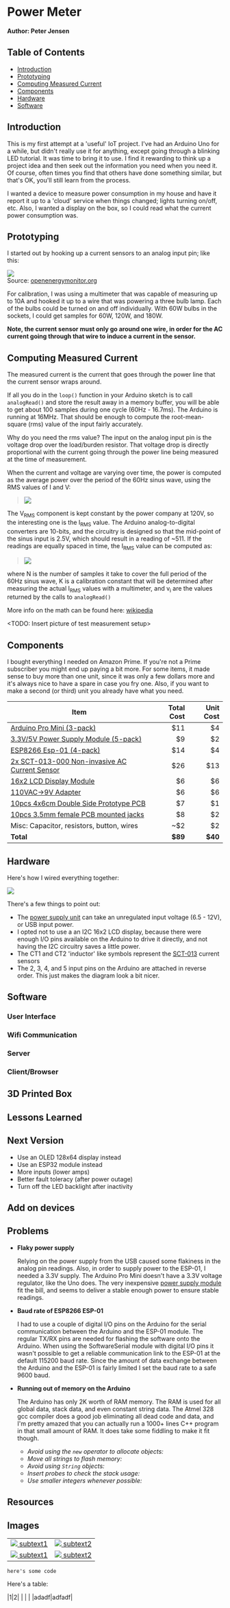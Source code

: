 # Power Meter

**Author: Peter Jensen**

## Table of Contents

* [Introduction](#introduction)
* [Prototyping](#prototyping)
* [Computing Measured Current](#computing-measured-current)
* [Components](#components)
* [Hardware](#hardware)
* [Software](#software)

## Introduction

This is my first attempt at a 'useful' IoT project.  I've had an Arduino Uno for a while, but didn't really use it for anything, except going through a blinking LED tutorial.  It was time to bring it to use.  I find it rewarding to think up a project idea and then seek out the information you need when you need it.  Of course, often times you find that others have done something similar, but that's OK, you'll still learn from the process.

I wanted a device to measure power consumption in my house and have it report it up to a 'cloud' service when things changed; lights turning on/off, etc.  Also, I wanted a display on the box, so I could read what the current power consumption was.

## Prototyping

I started out by hooking up a current sensors to an analog input pin; like this:

![][openenergymonitor-diagram]\
Source: [openenergymonitor.org][openenergymonitor]

For calibration, I was using a multimeter that was capable of measuring up to 10A and hooked it up to a wire that was powering a three bulb lamp.  Each of the bulbs could be turned on and off individually.  With 60W bulbs in the sockets, I could get samples for 60W, 120W, and 180W.  

**Note, the current sensor must only go around one wire, in order for the AC current going through that wire to induce a current in the sensor.**

## Computing Measured Current

The measured current is the current that goes through the power line that the current sensor wraps around.

If all you do in the `loop()` function in your Arduino sketch is to call `analogRead()` and store the result away in a memory buffer, you will be able to get about 100 samples during one cycle (60Hz - 16.7ms).  The Arduino is running at 16MHz.  That should be enough to compute the root-mean-square (rms) value of the input fairly accurately.

Why do you need the rms value? The input on the analog input pin is the voltage drop over the load/burden resistor.  That voltage drop is directly proportional with the current going through the power line being measured at the time of measurement.

When the current and voltage are varying over time, the power is computed as the average power over the period of the 60Hz sinus wave, using the RMS values of I and V:

<!--
<img src="https://latex.codecogs.com/svg.latex?P_{AVG}=I_{RMS}V_{RMS}" style="height:20px; margin-left:50px">
-->
>![][power]

The V<sub>RMS</sub> component is kept constant by the power company at 120V, so the interesting one is the I<sub>RMS</sub> value.  The Arduino analog-to-digital converters are 10-bits, and the circuitry is designed so that the mid-point of the sinus input is 2.5V, which should result in a reading of ~511.  If the readings are equally spaced in time, the I<sub>RMS</sub> value can be computed as:

<!--
<img src="https://latex.codecogs.com/svg.latex?I_{RMS}=K\sqrt{\frac{1}{N}\sum_{i=1}^{N}{(v_i-511)^2}}" style="height:80px;margin-left:50px">
-->
>![][i-rms]

where N is the number of samples it take to cover the full period of the 60Hz sinus wave, K is a calibration constant that will be determined after measuring the actual I<sub>RMS</sub> values with a multimeter, and v<sub>i</sub> are the values returned by the calls to `analogRead()`

More info on the math can be found here: [wikipedia][wikipedia]

<TODO: Insert picture of test measurement setup>

## Components

I bought everything I needed on Amazon Prime.  If you're not a Prime subscriber you might end up paying a bit more.  For some items, it made sense to buy more than one unit, since it was only a few dollars more and it's always nice to have a spare in case you fry one.  Also, if you want to make a second (or third) unit you already have what you need.

|Item|Total Cost|Unit Cost|
|----|---------:|--------:|
|[Arduino Pro Mini (3-pack)][1]                    | $11|  $4|
|[3.3V/5V Power Supply Module (5-pack)][2]         |  $9|  $2|
|[ESP8266 Esp-01 (4-pack)][3]                      | $14|  $4|
|[2x SCT-013-000 Non-invasive AC Current Sensor][4]| $26| $13|
|[16x2 LCD Display Module][5]                      |  $6|  $6|
|[110VAC->9V Adapter][6]                           |  $6|  $6|
|[10pcs 4x6cm Double Side Prototype PCB][7]        |  $7|  $1|
|[10pcs 3.5mm female PCB mounted jacks][8]         |  $8|  $2|
|Misc: Capacitor, resistors, button, wires         | ~$2|  $2|
|**Total**                                         |**$89**|**$40**|

[1]: https://www.amazon.com/gp/product/B00SFALVA0
[2]: https://www.amazon.com/gp/product/B01H6QNLEC
[3]: https://www.amazon.com/gp/product/B01EA3UJJ4
[4]: https://www.amazon.com/gp/product/B01C5JL5IY
[5]: https://www.amazon.com/gp/product/B019D9TYMI
[6]: https://www.amazon.com/gp/product/B06X43R1Z5
[7]: https://www.amazon.com/gp/product/B00CGV6TZG
[8]: https://www.amazon.com/gp/product/B008SNZUYC

## Hardware

Here's how I wired everything together:

![][power-meter]

There's a few things to point out:

* The [power supply unit][2] can take an unregulated input voltage (6.5 - 12V), or USB input power. 
* I opted not to use a an I2C 16x2 LCD display, because there were enough I/O pins available on the Arduino to drive it directly, and not having the I2C circuitry saves a little power.
* The CT1 and CT2 'inductor' like symbols represent the [SCT-013][4] current sensors
* The 2, 3, 4, and 5 input pins on the Arduino are attached in reverse order.  This just makes the diagram look a bit nicer.

## Software

### User Interface
### Wifi Communication
### Server
### Client/Browser


## 3D Printed Box

## Lessons Learned

## Next Version

* Use an OLED 128x64 display instead
* Use an ESP32 module instead
* More inputs (lower amps)
* Better fault toleracy (after power outage)
* Turn off the LED backlight after inactivity

## Add on devices

## Problems 

* **Flaky power supply**
  
  Relying on the power supply from the USB caused some flakiness in the analog pin readings.  Also, in order to supply power to the ESP-01, I needed a 3.3V supply.  The Arduino Pro Mini doesn't have a 3.3V voltage regulator, like the Uno does.  The very inexpensive [power supply module][2] fit the bill, and seems to deliver a stable enough power to ensure stable readings.

* **Baud rate of ESP8266 ESP-01**

  I had to use a couple of digital I/O pins on the Arduino for the serial communication between the Arduino and the ESP-01 module.  The regular TX/RX pins are needed for flashing the software onto the Arduino.  When using the SoftwareSerial module with digital I/O pins it wasn't possible to get a reliable communication link to the ESP-01 at the default 115200 baud rate.  Since the amount of data exchange between the Arduino and the ESP-01 is fairly limited I set the baud rate to a safe 9600 baud.

* **Running out of memory on the Arduino**

  The Arduino has only 2K worth of RAM memory.  The RAM is used for all global data, stack data, and even constant string data.  The Atmel 328 gcc compiler does a good job eliminating all dead code and data, and I'm pretty amazed that you can actually run a 1000+ lines C++ program in that small amount of RAM.  It does take some fiddling to make it fit though.

  * *Avoid using the `new` operator to allocate objects:*
  * *Move all strings to flash memory:*
  * *Avoid using `String` objects:*
  * *Insert probes to check the stack usage:*
  * *Use smaller integers whenever possible:*

## Resources



## Images

|     |     |
|:---:|:---:|
| [![][img01] subtext1][img01] | [![][img02] subtext2][img02] |
| [![][img01] subtext1][img01] | [![][img02] subtext2][img02] |

<!--
-- Images
-->
[img01]: ./images/IMG_6477.JPG
[img02]: ./images/IMG_6477.JPG
[i-rms]: ./images/i-rms.svg
[power]: ./images/power.svg
[power-meter]: ./images/power-meter.svg
[openenergymonitor-diagram]: https://openenergymonitor.org/forum-archive/sites/default/files/Arduino%20AC%20current%20input%20A.png

<!--
-- Links
-->
[wikipedia]: https://en.wikipedia.org/wiki/Root_mean_square#Average_electrical_power
[openenergymonitor]: https://openenergymonitor.org

<!---
Here's a comment
-->


```
here's some code
```

Here's a table:

|1|2|
| | |
|adadf|adfadf|


